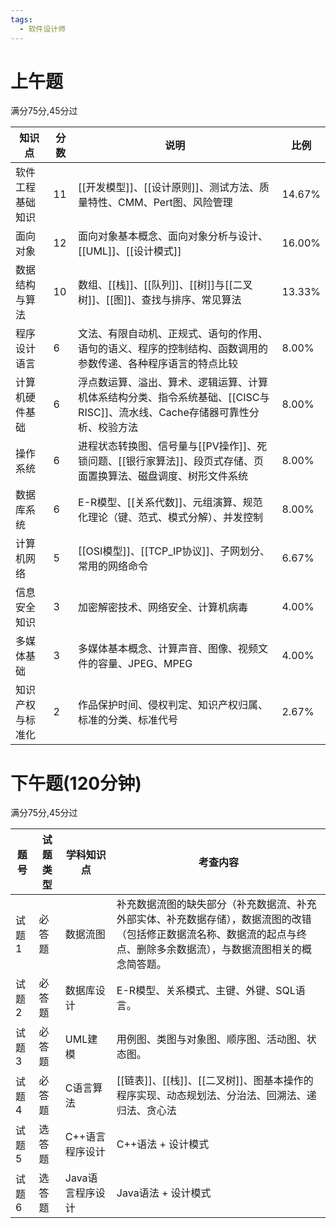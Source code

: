 ```yaml
---
tags:
  - 软件设计师
---
```



# 上午题
满分75分,45分过

|知识点|分数|说明|比例|
|---|---|---|---|
|软件工程基础知识|11|[[开发模型]]、[[设计原则]]、测试方法、质量特性、CMM、Pert图、风险管理|14.67%|
|面向对象|12|面向对象基本概念、面向对象分析与设计、[[UML]]、[[设计模式]]|16.00%|
|数据结构与算法|10|数组、[[栈]]、[[队列]]、[[树]]与[[二叉树]]、[[图]]、查找与排序、常见算法|13.33%|
|程序设计语言|6|文法、有限自动机、正规式、语句的作用、语句的语义、程序的控制结构、函数调用的参数传递、各种程序语言的特点比较|8.00%|
|计算机硬件基础|6|浮点数运算、溢出、算术、逻辑运算、计算机体系结构分类、指令系统基础、[[CISC与RISC]]、流水线、Cache存储器可靠性分析、校验方法|8.00%|
|操作系统|6|进程状态转换图、信号量与[[PV操作]]、死锁问题、[[银行家算法]]、段页式存储、页面置换算法、磁盘调度、树形文件系统|8.00%|
|数据库系统|6|E-R模型、[[关系代数]]、元组演算、规范化理论（键、范式、模式分解）、并发控制|8.00%|
|计算机网络|5|[[OSI模型]]、[[TCP_IP协议]]、子网划分、常用的网络命令|6.67%|
|信息安全知识|3|加密解密技术、网络安全、计算机病毒|4.00%|
|多媒体基础|3|多媒体基本概念、计算声音、图像、视频文件的容量、JPEG、MPEG|4.00%|
|知识产权与标准化|2|作品保护时间、侵权判定、知识产权归属、标准的分类、标准代号|2.67%|



# 下午题(120分钟)
满分75分,45分过

|题号|试题类型|学科知识点|考查内容|
|-----|-----|-----|-----|
|试题1|必答题|数据流图|补充数据流图的缺失部分（补充数据流、补充外部实体、补充数据存储），数据流图的改错（包括修正数据流名称、数据流的起点与终点、删除多余数据流），与数据流图相关的概念简答题。|
|试题2|必答题|数据库设计|E-R模型、关系模式、主键、外键、SQL语言。|
|试题3|必答题|UML建模|用例图、类图与对象图、顺序图、活动图、状态图。|
|试题4|必答题|C语言算法|[[链表]]、[[栈]]、[[二叉树]]、图基本操作的程序实现、动态规划法、分治法、回溯法、递归法、贪心法|
|试题5|选答题|C++语言程序设计|C++语法 + 设计模式|
|试题6|选答题|Java语言程序设计|Java语法 + 设计模式|


